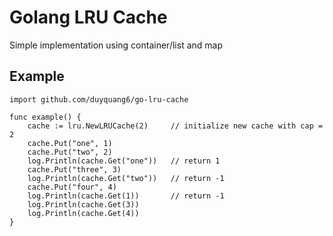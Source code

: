 # Golang LRU Cache

Simple implementation using container/list and map 

## Example 
```
import github.com/duyquang6/go-lru-cache

func example() {
	cache := lru.NewLRUCache(2)     // initialize new cache with cap = 2
	cache.Put("one", 1)   
	cache.Put("two", 2)
	log.Println(cache.Get("one"))   // return 1
	cache.Put("three", 3)
	log.Println(cache.Get("two"))   // return -1
	cache.Put("four", 4)
	log.Println(cache.Get(1))       // return -1
	log.Println(cache.Get(3))
	log.Println(cache.Get(4))
}
```
